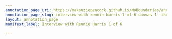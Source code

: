 ```yaml
---
annotation_page_uri: https://makenziepeacock.github.io/NoBoundaries/annotations/interview-with-rennie-harris-1-of-6-canvas-1--the-week--.json
annotation_page_slug: interview-with-rennie-harris-1-of-6-canvas-1--the-week--
layout: annotation_page
manifest_label: Interview with Rennie Harris 1 of 6

---
```

